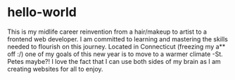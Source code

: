 # hello-world
This is my midlife career reinvention from a hair/makeup to artist to a frontend web developer. 
I am committed to learning and mastering the skills needed to flourish on this journey.
Located in Connecticut (freezing my a** off :/) one of my goals of this new year is to move to a warmer climate -St. Petes maybe?!
I love the fact that I can use both sides of my brain as I am creating websites for all to enjoy.
